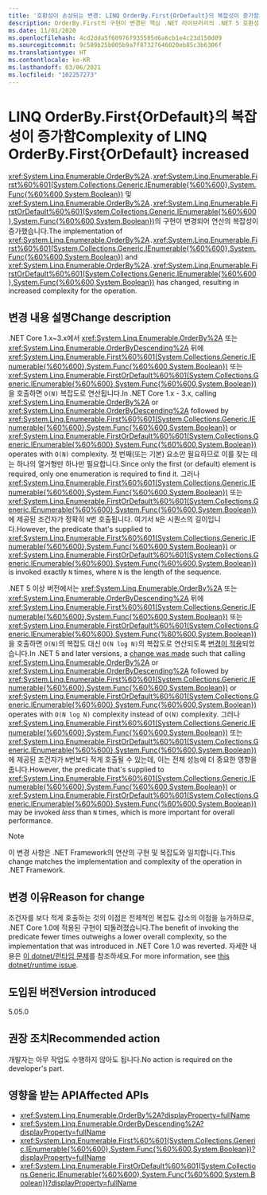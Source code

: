 ```yaml
---
title: '호환성이 손상되는 변경: LINQ OrderBy.First{OrDefault}의 복잡성이 증가함'
description: OrderBy.First의 구현이 변경된 핵심 .NET 라이브러리의 .NET 5 호환성이 손상되는 변경에 관해 알아봅니다.
ms.date: 11/01/2020
ms.openlocfilehash: 4cd2dda5f60976f935505d6a6cb1e4c23d150d09
ms.sourcegitcommit: 9c589b25b005b9a7f87327646020eb85c3b6306f
ms.translationtype: HT
ms.contentlocale: ko-KR
ms.lasthandoff: 03/06/2021
ms.locfileid: "102257273"
---
```

# <a name="complexity-of-linq-orderbyfirstordefault-increased"></a><span data-ttu-id="50d32-103">LINQ OrderBy.First{OrDefault}의 복잡성이 증가함</span><span class="sxs-lookup"><span data-stu-id="50d32-103">Complexity of LINQ OrderBy.First{OrDefault} increased</span></span>

<span data-ttu-id="50d32-104"><xref:System.Linq.Enumerable.OrderBy%2A>`.`<xref:System.Linq.Enumerable.First%60%601(System.Collections.Generic.IEnumerable{%60%600},System.Func{%60%600,System.Boolean})> 및 <xref:System.Linq.Enumerable.OrderBy%2A>`.`<xref:System.Linq.Enumerable.FirstOrDefault%60%601(System.Collections.Generic.IEnumerable{%60%600},System.Func{%60%600,System.Boolean})>의 구현이 변경되어 연산의 복잡성이 증가했습니다.</span><span class="sxs-lookup"><span data-stu-id="50d32-104">The implementation of <xref:System.Linq.Enumerable.OrderBy%2A>`.`<xref:System.Linq.Enumerable.First%60%601(System.Collections.Generic.IEnumerable{%60%600},System.Func{%60%600,System.Boolean})> and <xref:System.Linq.Enumerable.OrderBy%2A>`.`<xref:System.Linq.Enumerable.FirstOrDefault%60%601(System.Collections.Generic.IEnumerable{%60%600},System.Func{%60%600,System.Boolean})> has changed, resulting in increased complexity for the operation.</span></span>

## <a name="change-description"></a><span data-ttu-id="50d32-105">변경 내용 설명</span><span class="sxs-lookup"><span data-stu-id="50d32-105">Change description</span></span>

<span data-ttu-id="50d32-106">.NET Core 1.x~3.x에서 <xref:System.Linq.Enumerable.OrderBy%2A> 또는 <xref:System.Linq.Enumerable.OrderByDescending%2A> 뒤에 <xref:System.Linq.Enumerable.First%60%601(System.Collections.Generic.IEnumerable{%60%600},System.Func{%60%600,System.Boolean})> 또는 <xref:System.Linq.Enumerable.FirstOrDefault%60%601(System.Collections.Generic.IEnumerable{%60%600},System.Func{%60%600,System.Boolean})>을 호출하면 `O(N)` 복잡도로 연산됩니다.</span><span class="sxs-lookup"><span data-stu-id="50d32-106">In .NET Core 1.x - 3.x, calling <xref:System.Linq.Enumerable.OrderBy%2A> or <xref:System.Linq.Enumerable.OrderByDescending%2A> followed by <xref:System.Linq.Enumerable.First%60%601(System.Collections.Generic.IEnumerable{%60%600},System.Func{%60%600,System.Boolean})> or <xref:System.Linq.Enumerable.FirstOrDefault%60%601(System.Collections.Generic.IEnumerable{%60%600},System.Func{%60%600,System.Boolean})> operates with `O(N)` complexity.</span></span> <span data-ttu-id="50d32-107">첫 번째(또는 기본) 요소만 필요하므로 이를 찾는 데는 하나의 열거형만 하나만 필요합니다.</span><span class="sxs-lookup"><span data-stu-id="50d32-107">Since only the first (or default) element is required, only one enumeration is required to find it.</span></span> <span data-ttu-id="50d32-108">그러나 <xref:System.Linq.Enumerable.First%60%601(System.Collections.Generic.IEnumerable{%60%600},System.Func{%60%600,System.Boolean})> 또는 <xref:System.Linq.Enumerable.FirstOrDefault%60%601(System.Collections.Generic.IEnumerable{%60%600},System.Func{%60%600,System.Boolean})>에 제공된 조건자가 정확히 `N`번 호출됩니다. 여기서 `N`은 시퀀스의 길이입니다.</span><span class="sxs-lookup"><span data-stu-id="50d32-108">However, the predicate that's supplied to <xref:System.Linq.Enumerable.First%60%601(System.Collections.Generic.IEnumerable{%60%600},System.Func{%60%600,System.Boolean})> or <xref:System.Linq.Enumerable.FirstOrDefault%60%601(System.Collections.Generic.IEnumerable{%60%600},System.Func{%60%600,System.Boolean})> is invoked exactly `N` times, where `N` is the length of the sequence.</span></span>

<span data-ttu-id="50d32-109">.NET 5 이상 버전에서는 <xref:System.Linq.Enumerable.OrderBy%2A> 또는 <xref:System.Linq.Enumerable.OrderByDescending%2A> 뒤에 <xref:System.Linq.Enumerable.First%60%601(System.Collections.Generic.IEnumerable{%60%600},System.Func{%60%600,System.Boolean})> 또는 <xref:System.Linq.Enumerable.FirstOrDefault%60%601(System.Collections.Generic.IEnumerable{%60%600},System.Func{%60%600,System.Boolean})>을 호출하면 `O(N)`의 복잡도 대신 `O(N log N)`의 복잡도로 연산되도록 [변경이 적용](https://github.com/dotnet/runtime/pull/36643)되었습니다.</span><span class="sxs-lookup"><span data-stu-id="50d32-109">In .NET 5 and later versions, a [change was made](https://github.com/dotnet/runtime/pull/36643) such that calling <xref:System.Linq.Enumerable.OrderBy%2A> or <xref:System.Linq.Enumerable.OrderByDescending%2A> followed by <xref:System.Linq.Enumerable.First%60%601(System.Collections.Generic.IEnumerable{%60%600},System.Func{%60%600,System.Boolean})> or <xref:System.Linq.Enumerable.FirstOrDefault%60%601(System.Collections.Generic.IEnumerable{%60%600},System.Func{%60%600,System.Boolean})> operates with `O(N log N)` complexity instead of `O(N)` complexity.</span></span> <span data-ttu-id="50d32-110">그러나 <xref:System.Linq.Enumerable.First%60%601(System.Collections.Generic.IEnumerable{%60%600},System.Func{%60%600,System.Boolean})> 또는 <xref:System.Linq.Enumerable.FirstOrDefault%60%601(System.Collections.Generic.IEnumerable{%60%600},System.Func{%60%600,System.Boolean})>에 제공된 조건자가 `N`번보다 적게 호출될 수 있는데, 이는 전체 성능에 더 중요한 영향을 줍니다.</span><span class="sxs-lookup"><span data-stu-id="50d32-110">However, the predicate that's supplied to <xref:System.Linq.Enumerable.First%60%601(System.Collections.Generic.IEnumerable{%60%600},System.Func{%60%600,System.Boolean})> or <xref:System.Linq.Enumerable.FirstOrDefault%60%601(System.Collections.Generic.IEnumerable{%60%600},System.Func{%60%600,System.Boolean})> may be invoked *less* than `N` times, which is more important for overall performance.</span></span>

> [!NOTE]
> <span data-ttu-id="50d32-111">이 변경 사항은 .NET Framework의 연산의 구현 및 복잡도와 일치합니다.</span><span class="sxs-lookup"><span data-stu-id="50d32-111">This change matches the implementation and complexity of the operation in .NET Framework.</span></span>

## <a name="reason-for-change"></a><span data-ttu-id="50d32-112">변경 이유</span><span class="sxs-lookup"><span data-stu-id="50d32-112">Reason for change</span></span>

<span data-ttu-id="50d32-113">조건자를 보다 적게 호출하는 것의 이점은 전체적인 복잡도 감소의 이점을 능가하므로, .NET Core 1.0에 적용된 구현이 되돌려졌습니다.</span><span class="sxs-lookup"><span data-stu-id="50d32-113">The benefit of invoking the predicate fewer times outweighs a lower overall complexity, so the implementation that was introduced in .NET Core 1.0 was reverted.</span></span> <span data-ttu-id="50d32-114">자세한 내용은 [이 dotnet/런타임 문제](https://github.com/dotnet/runtime/issues/31554)를 참조하세요.</span><span class="sxs-lookup"><span data-stu-id="50d32-114">For more information, see [this dotnet/runtime issue](https://github.com/dotnet/runtime/issues/31554).</span></span>

## <a name="version-introduced"></a><span data-ttu-id="50d32-115">도입된 버전</span><span class="sxs-lookup"><span data-stu-id="50d32-115">Version introduced</span></span>

<span data-ttu-id="50d32-116">5.0</span><span class="sxs-lookup"><span data-stu-id="50d32-116">5.0</span></span>

## <a name="recommended-action"></a><span data-ttu-id="50d32-117">권장 조치</span><span class="sxs-lookup"><span data-stu-id="50d32-117">Recommended action</span></span>

<span data-ttu-id="50d32-118">개발자는 아무 작업도 수행하지 않아도 됩니다.</span><span class="sxs-lookup"><span data-stu-id="50d32-118">No action is required on the developer's part.</span></span>

## <a name="affected-apis"></a><span data-ttu-id="50d32-119">영향을 받는 API</span><span class="sxs-lookup"><span data-stu-id="50d32-119">Affected APIs</span></span>

- <xref:System.Linq.Enumerable.OrderBy%2A?displayProperty=fullName>
- <xref:System.Linq.Enumerable.OrderByDescending%2A?displayProperty=fullName>
- <xref:System.Linq.Enumerable.First%60%601(System.Collections.Generic.IEnumerable{%60%600},System.Func{%60%600,System.Boolean})?displayProperty=fullName>
- <xref:System.Linq.Enumerable.FirstOrDefault%60%601(System.Collections.Generic.IEnumerable{%60%600},System.Func{%60%600,System.Boolean})?displayProperty=fullName>

<!--

### Category

Core .NET libraries

### Affected APIs

- `Overload:System.Linq.Enumerable.OrderBy`
- `Overload:System.Linq.Enumerable.OrderByDescending`
- `M:System.Linq.Enumerable.First``1(System.Collections.Generic.IEnumerable{``0},System.Func{``0,System.Boolean})`
- `M:System.Linq.Enumerable.FirstOrDefault``1(System.Collections.Generic.IEnumerable{``0},System.Func{``0,System.Boolean})`

-->
